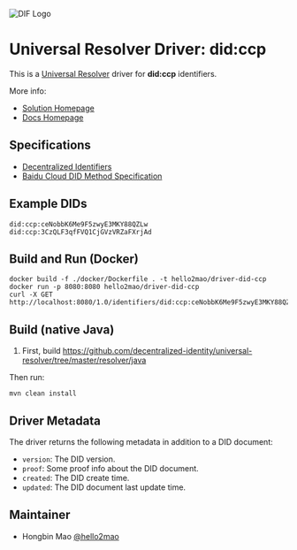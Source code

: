 ![DIF Logo](https://raw.githubusercontent.com/decentralized-identity/decentralized-identity.github.io/master/images/logo-small.png)

# Universal Resolver Driver: did:ccp

This is a [Universal Resolver](https://github.com/decentralized-identity/universal-resolver/) driver for **did:ccp** identifiers.

More info: 

- [Solution Homepage](https://cloud.baidu.com/solution/digitalIdentity.html)
- [Docs Homepage](https://did.baidu.com)

## Specifications

* [Decentralized Identifiers](https://w3c-ccg.github.io/did-spec/)
* [Baidu Cloud DID Method Specification](https://did.baidu.com/did-spec/)

## Example DIDs

```
did:ccp:ceNobbK6Me9F5zwyE3MKY88QZLw
did:ccp:3CzQLF3qfFVQ1CjGVzVRZaFXrjAd
```

## Build and Run (Docker)

```
docker build -f ./docker/Dockerfile . -t hello2mao/driver-did-ccp
docker run -p 8080:8080 hello2mao/driver-did-ccp
curl -X GET http://localhost:8080/1.0/identifiers/did:ccp:ceNobbK6Me9F5zwyE3MKY88QZLw
```

## Build (native Java)

 1. First, build https://github.com/decentralized-identity/universal-resolver/tree/master/resolver/java

Then run:

	mvn clean install

## Driver Metadata

The driver returns the following metadata in addition to a DID document:

* `version`: The DID version.
* `proof`: Some proof info about the DID document.
* `created`: The DID create time.
* `updated`: The DID document last update time.

## Maintainer

- Hongbin Mao [@hello2mao](https://github.com/hello2mao)